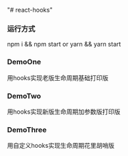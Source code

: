 "# react-hooks" 

### 运行方式
  npm i    &&   npm start 
  or 
  yarn  && yarn start 

### DemoOne
 用hooks实现老版生命周期基础打印版

### DemoTwo 
用hooks实现新版生命周期加参数版打印版

### DemoThree
用自定义hooks实现生命周期花里胡哨版
